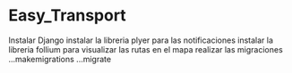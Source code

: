 # Easy_Transport
Instalar Django
instalar la libreria plyer para las notificaciones
instalar la libreria follium para visualizar las rutas en el mapa
realizar las migraciones
...makemigrations
...migrate
